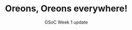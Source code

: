 ---
layout: post
title: Oreons, Oreons everywhere!
subtitle: GSoC Week 1 update
image: /img/oreoguard.jpeg
---